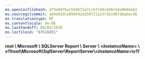 ```yaml
---
ms.openlocfilehash: df9a8976acb586f2a7ccbfc9dcdd8cbda0604a62
ms.sourcegitcommit: ad4d92dce894592a259721a1571b1d8736abacdb
ms.translationtype: MT
ms.contentlocale: de-DE
ms.lasthandoff: 08/04/2020
ms.locfileid: "87616891"
---
```

<span data-ttu-id="83205-101">**root \\ Microsoft \\ SQLServer Report \\ Server \\ \<*InstanceName*\> \\ v11**</span><span class="sxs-lookup"><span data-stu-id="83205-101">**root\\Microsoft\\SqlServer\\ReportServer\\\<*InstanceName*\>\\v11**</span></span>
